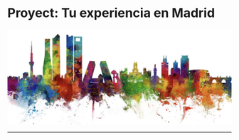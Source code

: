 # Proyect: Tu experiencia en Madrid

![imagen](https://github.com/SaraPazo/Final-project-event/blob/main/proyecto/imagenes/madrid.png)

***
